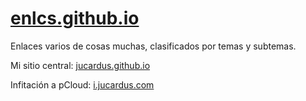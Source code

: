 # [enlcs.github.io](https://enlcs.github.io)

Enlaces varios de cosas muchas, clasificados por temas y subtemas.

Mi sitio central: [jucardus.github.io](https://jucardus.github.io)

Infitación a pCloud: [i.jucardus.com](https://i.jucardus.com)
